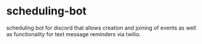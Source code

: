 # scheduling-bot
scheduling bot for discord that allows creation and joining of events as well as functionality for text message reminders via twilio.
